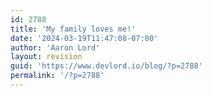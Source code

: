 ```yaml
---
id: 2788
title: 'My family loves me!'
date: '2024-03-19T11:47:08-07:00'
author: 'Aaron Lord'
layout: revision
guid: 'https://www.devlord.io/blog/?p=2788'
permalink: '/?p=2788'
---
```


<p class="mobile-photo"><a href="http://bp1.blogger.com/_OZWxOfjIgdA/SFgeUzxQdXI/AAAAAAAAAB0/kX_Wm78-VG8/s1600-h/photo-783138.jpg"><img src="http://bp1.blogger.com/_OZWxOfjIgdA/SFgeUzxQdXI/AAAAAAAAAB0/kX_Wm78-VG8/s320/photo-783138.jpg" alt="" border="0" /></a></p><div class="blogger-post-footer"><img width='1' height='1' src='' alt='' /></div>